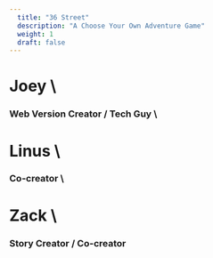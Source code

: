 ```yaml
---
  title: "36 Street"
  description: "A Choose Your Own Adventure Game"
  weight: 1
  draft: false
---
```

# Joey \
### Web Version Creator / Tech Guy \
# Linus  \
### Co-creator \
# Zack  \
### Story Creator / Co-creator

